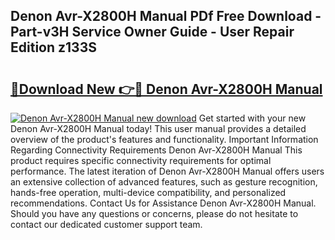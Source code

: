 ## Denon Avr-X2800H Manual PDf Free Download - Part-v3H Service Owner Guide - User Repair Edition z133S

# <h2><a href="http://bc44383.oget.top/?id=Denon+Avr-X2800H+Manual">🔗Download New 👉🔴 Denon Avr-X2800H Manual</a></h2>

[![Denon Avr-X2800H Manual new download](https://i.imgur.com/5g1atiW.png)](http://bc44383.oget.top/?id=Denon+Avr-X2800H+Manual)
Get started with your new Denon Avr-X2800H Manual today! This user manual provides a detailed overview of the product's features and functionality. Important Information Regarding Connectivity Requirements Denon Avr-X2800H Manual This product requires specific connectivity requirements for optimal performance. The latest iteration of Denon Avr-X2800H Manual offers users an extensive collection of advanced features, such as gesture recognition, hands-free operation, multi-device compatibility, and personalized recommendations. Contact Us for Assistance Denon Avr-X2800H Manual. Should you have any questions or concerns, please do not hesitate to contact our dedicated customer support team.
